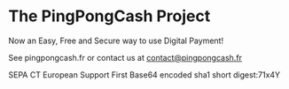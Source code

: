 The PingPongCash Project
========================
Now an Easy, Free and Secure way to use Digital Payment!

See pingpongcash.fr or contact us at contact@pingpongcash.fr

SEPA CT European Support First
Base64 encoded sha1 short digest:71x4Y


